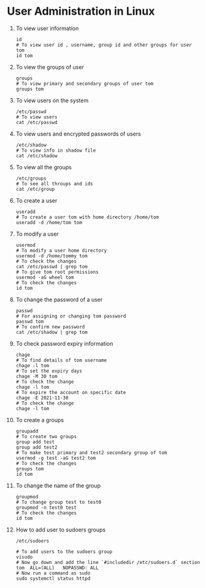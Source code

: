 # User Administration in Linux

1. To view user information
   ```
   id
   # To view user id , username, group id and other groups for user tom
   id tom
   ```
1. To view the groups of user
   ```
   groups
   # To view primary and secondary groups of user tom
   groups tom
   ```
1. To view users on the system
   ```
   /etc/passwd
   # To view users
   cat /etc/passwd
   ```
1. To view users and encrypted passwords of users
   ```
   /etc/shadow
   # To view info in shadow file
   cat /etc/shadow
   ```
1. To view all the groups
   ```
   /etc/groups
   # To see all throups and ids
   cat /etc/group
   ```
1. To create a user
   ```
   useradd
   # To create a user tom with home directory /home/tom
   useradd -d /home/tom tom
   ```
1. To modify a user
   ```
   usermod
   # To modify a user home directory
   usermod -d /home/tommy tom
   # To check the changes
   cat /etc/passwd | grep tom
   # To give tom root permissions
   usermod -aG wheel tom
   # To check the changes
   id tom
   ```
1. To change the password of a user
   ```
   passwd
   # For assigning or changing tom password
   passwd tom
   # To confirm new password
   cat /etc/shadow | grep tom
   ```
1. To check password expiry information
   ```
   chage
   # To find details of tom username
   chage -l tom
   # To set the expiry days
   chage -M 30 tom
   # To check the change
   chage -l tom
   # To expire the account on specific date
   chage -E 2021-11-30
   # To check the change
   chage -l tom

   ```
1. To create a groups
   ```
   groupadd 
   # To create two groups
   group add test
   group add test2
   # To make test primary and test2 secondary group of tom
   usermod -g test -aG test2 tom
   # To check the changes
   groups tom
   id tom
   ```
1. To change the name of the group
   ```
   groupmod
   # To change group test to test0
   groupmod -n test0 test
   # To check the changes
   id tom
   ```
1. How to add user to sudoers groups
   ```
   /etc/sudoers

   # To add users to the sudoers group
   visudo
   # Now go down and add the line `#includedir /etc/sudoers.d` section
   tom  ALL=(ALL)   NOPASSWD: ALL
   # Now run a command as sudo
   sudo systemctl status httpd 
   ```
   
